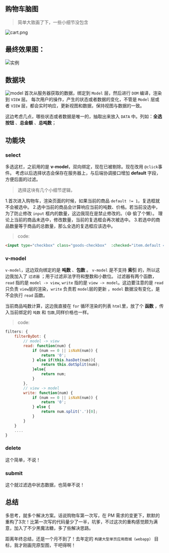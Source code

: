 ## 购物车脑图

> 简单大致画了下，一些小细节没包含

![cart.png](https://ohv0hyr4v.qnssl.com/2016112688583_cart.png)
<!-- more -->

## 最终效果图：
![实例](https://ohv0hyr4v.qnssl.com/2016112621608cart.gif)




## 数据块
![model](https://ohv0hyr4v.qnssl.com/2016112625364model.png)
首次从服务器获取的数据，绑定到 `Model` 层，然后进行 `DOM` 编译，渲染到 `VIEW` 层。
每次用户的操作，产生的状态或者数据的变化，不管是 `Model` 层或者 `VIEW` 层，都会实时响应，更新视图和数据，保持视图与数据的一致。

这边考虑几点，哪些状态或者数据是唯一的，抽取出来放入 `DATA` 中。列如：**全选按钮** 、**总金额** 、**总吨数**；

## 功能块
### select
多选这栏，之前用的是 **v-model**，双向绑定，现在已被剔除。现在改用 `@click`事件。
考虑以后选择状态会保存在服务器上，与后端协调接口增加 **default** 字段，方便后面的过滤。

> 选择这块有几个小细节逻辑，

1.首次进入购物车，渲染页面的时候，如果当前的商品 `default != 1`，复选框就不会被选中。
2.选中当前的商品会计算响应当前的吨数、价格。若当前没选中，为了防止修改 `input` 框内的数量，这边我现在是禁止修改的。（😄 偷了个懒）。
理论上当前的商品未选中，修改数量，当前的复选框会再次被选中。
3.若选中的商品数量等于商品的总数量，那么全选的复选框应该选中。

> code:

```html
<input type="checkbox" class="goods-checkbox"  :checked="item.default == 1 ? true : false"  @click="isCheck($index,$event)">

```

### v-model
`v-model`，这边双向绑定的是 **吨数** 、**包数** 。
`v-model` 是不支持 **索引** 的，所以这边我加入了 `过滤器` ；用于过滤非法字符和整数和小数位。
过滤器有两个函数，`read` 指的是 `model -> view`, `write` 指的是 `view -> model`。这边要注意的是 `read` 只负责 `view`层的渲染，`write` 负责若 `model`层的更新 ，`model` 数据没有变化，是不会执行 `read` 函数。

当前商品吨数计算，这边我直接在 `for` 循环渲染的列表 `html`里，放了个 **函数** ，传入当前绑定的 `吨数` 和 `包数`,同样价格也一样。

> code:

```js
filters: {
    filterByDot: {
        // model -> view
        read: function(num) {
            if (num == 0 || isNaN(num)) {
                return '0';
            } else if(this.hasDot(num)){
                return this.dotSplit(num);
            }else{
                return num;
            }
        },
        // view -> model
        write: function(num) {
            if (num == 0 || isNaN(num)) {
                return '0';
            } else {
                return num.split('.')[0];
            }
        }
    }
    ....
}
```

### delete
这个简单，不说！

### submit
这个就过滤选中状态数据，也简单不说！

## 总结
多思考，就多个解决方案。话说购物车第一次写，在 PM 需求的变更下，默默的重构了3次！比第一次写的代码量少了一半，坑爹，不过这次的重构感觉颇为满意，加入了不少黑魔法糖，多了些解决思路。

距离年终总结，还是一个月不到了！去年定的 `构建大型单页应用商城（webapp）` 目标，我才刚画完原型图，干吧得啊！


